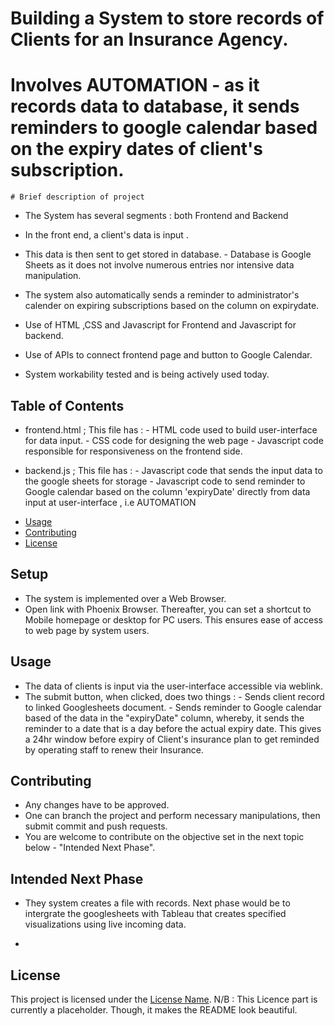 # Building a System to store records of Clients for an Insurance Agency.
# Involves AUTOMATION - as it records data to database, it sends reminders to google calendar based on the expiry dates of client's subscription.


    # Brief description of project

- The System has several segments : both Frontend and Backend
- In the front end, a client's data is input .
- This data is then sent to get stored in database. - Database is Google Sheets as it does not involve numerous entries nor intensive data manipulation.

- The system also automatically sends a reminder to administrator's calender on expiring subscriptions based on the column on expirydate.
- Use of HTML ,CSS and Javascript for Frontend and Javascript for backend.
- Use of APIs to connect frontend page and button to Google Calendar.
- System workability tested and is being actively used today.

## Table of Contents

 *  frontend.html ; This file has :
        - HTML code used to build user-interface for data input.
        - CSS code for designing the web page
        - Javascript code responsible for responsiveness on the frontend side.

 *  backend.js ; This file has :
 		- Javascript code that sends the input data to the google sheets for storage
 		- Javascript code to send reminder to Google calendar based on the column 'expiryDate' directly from data input at user-interface , i.e AUTOMATION
- [Usage](#usage)
- [Contributing](#contributing)
- [License](#license)

## Setup

 * The system is implemented over a Web Browser.
 * Open link with Phoenix Browser. Thereafter, you can set a shortcut to Mobile homepage or desktop for PC users. This ensures ease of access to web page by system users.

## Usage

 * The data of clients is input via the user-interface accessible via weblink.
 * The submit button, when clicked, does two things :
         - Sends client record to linked Googlesheets document.
         - Sends reminder to Google calendar based of the data in the  "expiryDate" column, whereby, it sends the reminder to a date that is a day before the actual expiry date. This gives a 24hr window before expiry of Client's insurance plan to get reminded by operating staff to renew their Insurance.

## Contributing

* Any changes have to be approved.
* One can branch the project and perform necessary manipulations, then submit commit and push requests.
* You are welcome to contribute on the objective set in the next topic below - "Intended Next Phase".

## Intended Next Phase
 * They system creates a file with records. Next phase would be to intergrate the googlesheets with Tableau that creates specified visualizations using live incoming data.

 * 
## License

This project is licensed under the [License Name](LICENSE). N/B : This Licence part is currently a placeholder. Though, it makes the README look beautiful.
